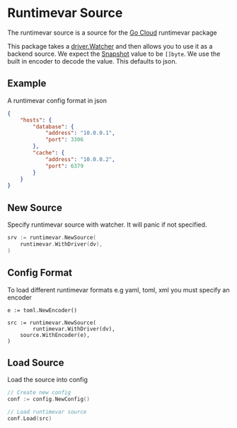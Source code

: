 # Runtimevar Source

The runtimevar source is a source for the [Go Cloud](https://github.com/google/go-cloud) runtimevar package

This package takes a [driver.Watcher](https://godoc.org/github.com/google/go-cloud/runtimevar/driver#Watcher) 
and then allows you to use it as a backend source. We expect the 
[Snapshot](https://godoc.org/github.com/google/go-cloud/runtimevar#Snapshot) value to be `[]byte`. 
We use the built in encoder to decode the value. This defaults to json.

## Example

A runtimevar config format in json

```json
{
    "hosts": {
        "database": {
            "address": "10.0.0.1",
            "port": 3306
        },
        "cache": {
            "address": "10.0.0.2",
            "port": 6379
        }
    }
}
```

## New Source

Specify runtimevar source with watcher. It will panic if not specified.

```go
srv := runtimevar.NewSource(
	runtimevar.WithDriver(dv),
)
```

## Config Format

To load different runtimevar formats e.g yaml, toml, xml you must specify an encoder

```
e := toml.NewEncoder()

src := runtimevar.NewSource(
        runtimevar.WithDriver(dv),
	source.WithEncoder(e),
)
```

## Load Source

Load the source into config

```go
// Create new config
conf := config.NewConfig()

// Load runtimevar source
conf.Load(src)
```

